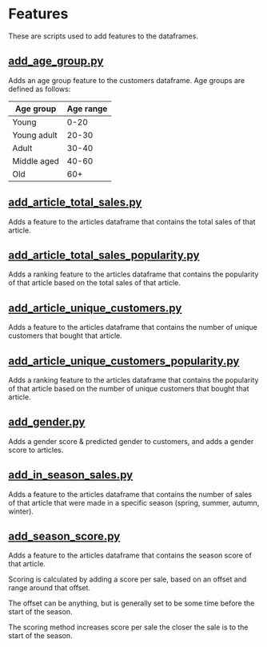# Features

These are scripts used to add features to the dataframes.

## [add_age_group.py](add_age_group.py)

Adds an age group feature to the customers dataframe.
Age groups are defined as follows:

| Age group   | Age range |
|-------------|-----------|
| Young       | 0-20      |
| Young adult | 20-30     |
| Adult       | 30-40     |
| Middle aged | 40-60     |
| Old         | 60+       |

## [add_article_total_sales.py](add_article_total_sales.py)

Adds a feature to the articles dataframe that contains the total sales of that article.

## [add_article_total_sales_popularity.py](add_article_total_sales_popularity.py)

Adds a ranking feature to the articles dataframe that contains the popularity of that article based on the total sales of that article.

## [add_article_unique_customers.py](add_article_unique_customers.py)

Adds a feature to the articles dataframe that contains the number of unique customers that bought that article.

## [add_article_unique_customers_popularity.py](add_article_unique_customers_popularity.py)

Adds a ranking feature to the articles dataframe that contains the popularity of that article based on the number of unique customers that bought that article.

## [add_gender.py](add_gender.py)

Adds a gender score & predicted gender to customers, and adds a gender score to articles.

## [add_in_season_sales.py](add_in_season_sales.py)

Adds a feature to the articles dataframe that contains the number of sales of that article that were made in a specific season (spring, summer, autumn, winter).

## [add_season_score.py](add_season_score.py)

Adds a feature to the articles dataframe that contains the season score of that article.

Scoring is calculated by adding a score per sale, based on an offset and range around that offset.

The offset can be anything, but is generally set to be some time before the start of the season.

The scoring method increases score per sale the closer the sale is to the start of the season.
